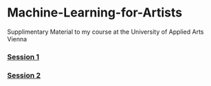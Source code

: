 # Machine-Learning-for-Artists
Supplimentary Material to my course at the University of Applied Arts Vienna

### [Session 1](/session01/session01.md)

### [Session 2](/session02/session02.md)